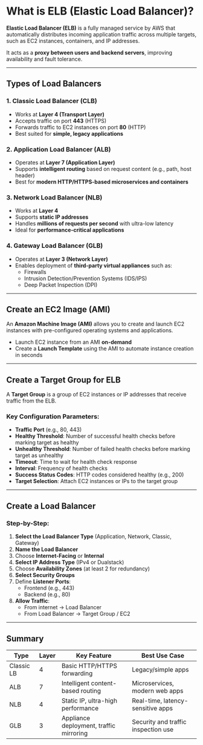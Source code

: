 #  What is ELB (Elastic Load Balancer)?

**Elastic Load Balancer (ELB)** is a fully managed service by AWS that automatically distributes incoming application traffic across multiple targets, such as EC2 instances, containers, and IP addresses.

It acts as a **proxy between users and backend servers**, improving availability and fault tolerance.

---

##  Types of Load Balancers

### 1. Classic Load Balancer (CLB)
- Works at **Layer 4 (Transport Layer)**
- Accepts traffic on port **443** (HTTPS)
- Forwards traffic to EC2 instances on port **80** (HTTP)
- Best suited for **simple, legacy applications**

### 2. Application Load Balancer (ALB)
- Operates at **Layer 7 (Application Layer)**
- Supports **intelligent routing** based on request content (e.g., path, host header)
- Best for **modern HTTP/HTTPS-based microservices and containers**

### 3. Network Load Balancer (NLB)
- Works at **Layer 4**
- Supports **static IP addresses**
- Handles **millions of requests per second** with ultra-low latency
- Ideal for **performance-critical applications**

### 4. Gateway Load Balancer (GLB)
- Operates at **Layer 3 (Network Layer)**
- Enables deployment of **third-party virtual appliances** such as:
  - Firewalls
  - Intrusion Detection/Prevention Systems (IDS/IPS)
  - Deep Packet Inspection (DPI)

---

##  Create an EC2 Image (AMI)

An **Amazon Machine Image (AMI)** allows you to create and launch EC2 instances with pre-configured operating systems and applications.

- Launch EC2 instance from an AMI **on-demand**
- Create a **Launch Template** using the AMI to automate instance creation in seconds

---

##  Create a Target Group for ELB

A **Target Group** is a group of EC2 instances or IP addresses that receive traffic from the ELB.

### Key Configuration Parameters:
- **Traffic Port** (e.g., 80, 443)
- **Healthy Threshold**: Number of successful health checks before marking target as healthy
- **Unhealthy Threshold**: Number of failed health checks before marking target as unhealthy
- **Timeout**: Time to wait for health check response
- **Interval**: Frequency of health checks
- **Success Status Codes**: HTTP codes considered healthy (e.g., 200)
- **Target Selection**: Attach EC2 instances or IPs to the target group

---

##  Create a Load Balancer

### Step-by-Step:
1. **Select the Load Balancer Type** (Application, Network, Classic, Gateway)
2. **Name the Load Balancer**
3. Choose **Internet-Facing** or **Internal**
4. **Select IP Address Type** (IPv4 or Dualstack)
5. Choose **Availability Zones** (at least 2 for redundancy)
6. **Select Security Groups**
7. Define **Listener Ports**:
   - Frontend (e.g., 443)
   - Backend (e.g., 80)
8. **Allow Traffic**:
   - From internet → Load Balancer
   - From Load Balancer → Target Group / EC2

---

##  Summary

| Type       | Layer | Key Feature                            | Best Use Case                        |
|------------|-------|-----------------------------------------|--------------------------------------|
| Classic LB | 4     | Basic HTTP/HTTPS forwarding             | Legacy/simple apps                   |
| ALB        | 7     | Intelligent content-based routing       | Microservices, modern web apps       |
| NLB        | 4     | Static IP, ultra-high performance       | Real-time, latency-sensitive apps    |
| GLB        | 3     | Appliance deployment, traffic mirroring | Security and traffic inspection use  |


